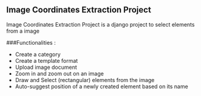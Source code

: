 ## Image Coordinates Extraction Project

Image Coordinates Extraction Project is a django project to select elements from a image

###Functionalities : 

- Create a category
- Create a template format
- Upload image document
- Zoom in and zoom out on an image
- Draw and Select (rectangular) elements from the image
- Auto-suggest position of a newly created element based on its name

